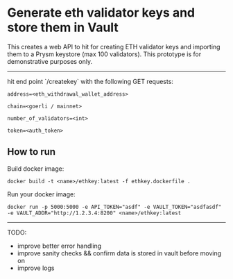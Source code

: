 # Generate eth validator keys and store them in Vault

This creates a web API to hit for creating ETH validator keys and importing them to a Prysm keystore (max 100 validators). This prototype is for demonstrative purposes only.

<hr>
hit end point `/createkey` with the following GET requests:

`address=<eth_withdrawal_wallet_address>`

`chain=<goerli / mainnet>`

`number_of_validators=<int>`

`token=<auth_token>`

## How to run

Build docker image:

`docker build -t <name>/ethkey:latest -f ethkey.dockerfile .`

Run your docker image:

`docker run -p 5000:5000 -e API_TOKEN="asdf" -e VAULT_TOKEN="asdfasdf" -e VAULT_ADDR="http://1.2.3.4:8200" <name>/ethkey:latest`

<hr>

TODO:
- improve better error handling
- improve sanity checks && confirm data is stored in vault before moving on
- improve logs
